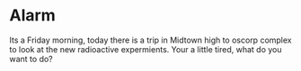 # Alarm
Its a Friday morning, today there is a trip in Midtown high to oscorp complex to look at the new radioactive expermients.
 Your a little tired, what do you want to do?
